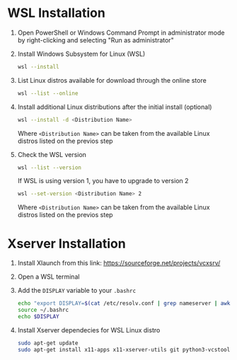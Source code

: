 # WSL Installation

1. Open PowerShell or Windows Command Prompt in administrator mode by right-clicking and selecting "Run as administrator"

2. Install Windows Subsystem for Linux (WSL)

    ```bash
    wsl --install
    ```

3. List Linux distros available for download through the online store

    ```bash
    wsl --list --online
    ```

4. Install additional Linux distributions after the initial install (optional)

    ```bash
    wsl --install -d <Distribution Name>
    ```

    Where `<Distribution Name>` can be taken from the available Linux distros listed on the previos step

5. Check the WSL version

    ```bash
    wsl --list --version
    ```

    If WSL is using version 1, you have to upgrade to version 2

    ```bash
    wsl --set-version <Distribution Name> 2
    ```

    Where `<Distribution Name>` can be taken from the available Linux distros listed on the previos step

# Xserver Installation

1. Install Xlaunch from this link: https://sourceforge.net/projects/vcxsrv/

2. Open a WSL terminal

3. Add the `DISPLAY` variable to your `.bashrc`

    ```bash
    echo "export DISPLAY=$(cat /etc/resolv.conf | grep nameserver | awk '{print $2}'):0" >> ~/.bashrc
    source ~/.bashrc
    echo $DISPLAY
    ```

4. Install Xserver dependecies for WSL Linux distro

    ```bash
    sudo apt-get update
    sudo apt-get install x11-apps x11-xserver-utils git python3-vcstool
    ```
